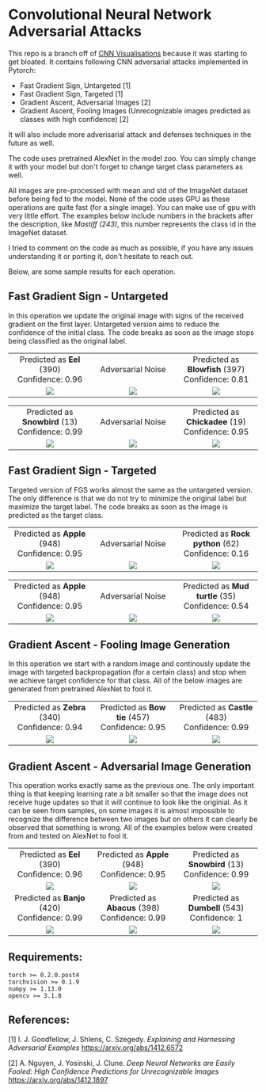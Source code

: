 # Convolutional Neural Network Adversarial Attacks

This repo is a branch off of [CNN Visualisations](https://github.com/utkuozbulak/pytorch-cnn-visualizations) because it was starting to get bloated. It contains following CNN adversarial attacks implemented in Pytorch: 

* Fast Gradient Sign, Untargeted [1]
* Fast Gradient Sign, Targeted [1]
* Gradient Ascent, Adversarial Images [2]
* Gradient Ascent, Fooling Images (Unrecognizable images predicted as classes with high confidence) [2]

It will also include more adverisarial attack and defenses techniques in the future as well.

The code uses pretrained AlexNet in the model zoo. You can simply change it with your model but don't forget to change target class parameters as well.

All images are pre-processed with mean and std of the ImageNet dataset before being fed to the model. None of the code uses GPU as these operations are quite fast (for a single image). You can make use of gpu with very little effort. The examples below include numbers in the brackets after the description, like *Mastiff (243)*, this number represents the class id in the ImageNet dataset.

I tried to comment on the code as much as possible, if you have any issues understanding it or porting it, don't hesitate to reach out. 

Below, are some sample results for each operation.

## Fast Gradient Sign - Untargeted
In this operation we update the original image with signs of the received gradient on the first layer. Untargeted version aims to reduce the confidence of the initial class. The code breaks as soon as the image stops being classified as the original label.

<table border=0 width="50px" >
	<tbody> 
    <tr>		<td width="27%" align="center"> Predicted as <strong>Eel</strong> (390) <br/> Confidence: 0.96 </td>
			<td width="27%" align="center"> Adversarial Noise </td>
			<td width="27%" align="center"> Predicted as <strong>Blowfish</strong> (397) <br/> Confidence: 0.81 </td>
		</tr>
		<tr>
			<td width="27%" align="center"> <img src="https://raw.githubusercontent.com/utkuozbulak/pytorch-cnn-adversarial-attacks/master/input_images/eel.JPEG"> </td>
			<td width="27%" align="center"> <img src="https://raw.githubusercontent.com/utkuozbulak/pytorch-cnn-adversarial-attacks/master/generated/untargeted_adv_noise_from_390_to_397.jpg"> </td>
			<td width="27%" align="center"> <img src="https://raw.githubusercontent.com/utkuozbulak/pytorch-cnn-adversarial-attacks/master/generated/untargeted_adv_img_from_390_to_397.jpg"> </td>
		</tr>
	</tbody>
</table>

<table border=0 width="50px" >
	<tbody> 
    <tr>		<td width="27%" align="center"> Predicted as <strong>Snowbird</strong> (13) <br/> Confidence: 0.99 </td>
			<td width="27%" align="center"> Adversarial Noise </td>
			<td width="27%" align="center"> Predicted as <strong>Chickadee</strong> (19) <br/> Confidence: 0.95 </td>
		</tr>
		<tr>
			<td width="27%" align="center"> <img src="https://raw.githubusercontent.com/utkuozbulak/pytorch-cnn-adversarial-attacks/master/input_images/bird.JPEG"> </td>
			<td width="27%" align="center"> <img src="https://raw.githubusercontent.com/utkuozbulak/pytorch-cnn-adversarial-attacks/master/generated/untargeted_adv_noise_from_13_to_19.jpg"> </td>
			<td width="27%" align="center"> <img src="https://raw.githubusercontent.com/utkuozbulak/pytorch-cnn-adversarial-attacks/master/generated/untargeted_adv_img_from_13_to_19.jpg"> </td>
		</tr>
	</tbody>
</table>

## Fast Gradient Sign - Targeted
Targeted version of FGS works almost the same as the untargeted version. The only difference is that we do not try to minimize the original label but maximize the target label. The code breaks as soon as the image is predicted as the target class.

<table border=0 width="50px" >
	<tbody> 
    <tr>		<td width="27%" align="center"> Predicted as <strong>Apple</strong> (948) <br/> Confidence: 0.95 </td>
			<td width="27%" align="center"> Adversarial Noise </td>
			<td width="27%" align="center"> Predicted as <strong>Rock python</strong> (62) <br/> Confidence: 0.16 </td>
		</tr>
		<tr>
			<td width="27%" align="center"> <img src="https://raw.githubusercontent.com/utkuozbulak/pytorch-cnn-adversarial-attacks/master/input_images/apple.JPEG"> </td>
			<td width="27%" align="center"> <img src="https://raw.githubusercontent.com/utkuozbulak/pytorch-cnn-adversarial-attacks/master/generated/targeted_adv_noise_from_948_to_62.jpg"> </td>
			<td width="27%" align="center"> <img src="https://raw.githubusercontent.com/utkuozbulak/pytorch-cnn-adversarial-attacks/master/generated/targeted_adv_img_from_948_to_62.jpg"> </td>
		</tr>
	</tbody>
</table>


<table border=0 width="50px" >
	<tbody> 
    <tr>		<td width="27%" align="center"> Predicted as <strong>Apple</strong> (948) <br/> Confidence: 0.95 </td>
			<td width="27%" align="center"> Adversarial Noise </td>
			<td width="27%" align="center"> Predicted as <strong>Mud turtle</strong> (35) <br/> Confidence: 0.54 </td>
		</tr>
		<tr>
			<td width="27%" align="center"> <img src="https://raw.githubusercontent.com/utkuozbulak/pytorch-cnn-adversarial-attacks/master/input_images/apple.JPEG"> </td>
			<td width="27%" align="center"> <img src="https://raw.githubusercontent.com/utkuozbulak/pytorch-cnn-adversarial-attacks/master/generated/targeted_adv_noise_from_948_to_35.jpg"> </td>
			<td width="27%" align="center"> <img src="https://raw.githubusercontent.com/utkuozbulak/pytorch-cnn-adversarial-attacks/master/generated/targeted_adv_img_from_948_to_35.jpg"> </td>
		</tr>
	</tbody>
</table>



## Gradient Ascent - Fooling Image Generation
In this operation we start with a random image and continously update the image with targeted backpropagation (for a certain class) and stop when we achieve target confidence for that class. All of the below images are generated from pretrained AlexNet to fool it.


<table border=0 width="50px" >
	<tbody> 
    <tr>		<td width="27%" align="center"> Predicted as <strong>Zebra</strong> (340) <br/> Confidence: 0.94 </td>
			<td width="27%" align="center"> Predicted as <strong>Bow tie</strong> (457) <br/> Confidence: 0.95 </td>
			<td width="27%" align="center"> Predicted as <strong>Castle</strong> (483) <br/> Confidence: 0.99 </td>
		</tr>
		<tr>
			<td width="27%" align="center"> <img src="https://raw.githubusercontent.com/utkuozbulak/pytorch-cnn-adversarial-attacks/master/generated/ga_fooling_class_340.jpg"> </td>
			<td width="27%" align="center"> <img src="https://raw.githubusercontent.com/utkuozbulak/pytorch-cnn-adversarial-attacks/master/generated/ga_fooling_class_457.jpg"> </td>
			<td width="27%" align="center"> <img src="https://raw.githubusercontent.com/utkuozbulak/pytorch-cnn-adversarial-attacks/master/generated/ga_fooling_class_483.jpg"> </td>
		</tr>
	</tbody>
</table>


## Gradient Ascent - Adversarial Image Generation
This operation works exactly same as the previous one. The only important thing is that keeping learning rate a bit smaller so that the image does not receive huge updates so that it will continue to look like the originial. As it can be seen from samples, on some images it is almost impossible to recognize the difference between two images but on others it can clearly be observed that something is wrong. All of the examples below were created from and tested on AlexNet to fool it.


<table border=0 width="50px" >
	<tbody> 
		<tr>		<td width="27%" align="center"> Predicted as <strong>Eel</strong> (390) <br/> Confidence: 0.96 </td>
			<td width="27%" align="center"> Predicted as <strong>Apple</strong> (948) <br/> Confidence: 0.95 </td>
			<td width="27%" align="center"> Predicted as <strong>Snowbird</strong> (13) <br/> Confidence: 0.99 </td>
		</tr>
		<tr>
			<td width="27%" align="center"> <img src="https://raw.githubusercontent.com/utkuozbulak/pytorch-cnn-adversarial-attacks/master/input_images/eel.JPEG"> </td>
			<td width="27%" align="center"> <img src="https://raw.githubusercontent.com/utkuozbulak/pytorch-cnn-adversarial-attacks/master/input_images/apple.JPEG"> </td>
			<td width="27%" align="center"> <img src="https://raw.githubusercontent.com/utkuozbulak/pytorch-cnn-adversarial-attacks/master/input_images/bird.JPEG"> </td>
		</tr>
		<tr>		<td width="27%" align="center"> Predicted as <strong>Banjo</strong> (420) <br/> Confidence: 0.99 </td>
			<td width="27%" align="center"> Predicted as <strong>Abacus</strong> (398) <br/> Confidence: 0.99 </td>
			<td width="27%" align="center"> Predicted as <strong>Dumbell</strong> (543) <br/> Confidence: 1 </td>
		</tr>
		<tr>
			<td width="27%" align="center"> <img src="https://raw.githubusercontent.com/utkuozbulak/pytorch-cnn-adversarial-attacks/master/generated/ga_adv_class_420.jpg"> </td>			
			<td width="27%" align="center"> <img src="https://raw.githubusercontent.com/utkuozbulak/pytorch-cnn-adversarial-attacks/master/generated/ga_adv_class_398.jpg"> </td>
			<td width="27%" align="center"> <img src="https://raw.githubusercontent.com/utkuozbulak/pytorch-cnn-adversarial-attacks/master/generated/ga_adv_class_543.jpg"> </td>
		</tr>
	</tbody>
</table>




## Requirements:
```
torch >= 0.2.0.post4
torchvision >= 0.1.9
numpy >= 1.13.0
opencv >= 3.1.0
```


## References:

[1]  I. J. Goodfellow, J. Shlens, C. Szegedy. *Explaining and Harnessing Adversarial Examples* https://arxiv.org/abs/1412.6572

[2] A. Nguyen, J. Yosinski, J. Clune.  *Deep Neural Networks are Easily Fooled: High Confidence Predictions for Unrecognizable  Images* https://arxiv.org/abs/1412.1897
